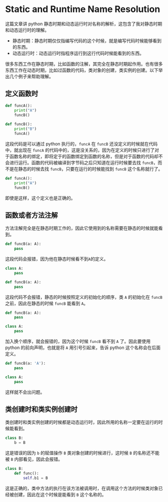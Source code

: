 # Static and Runtime Name Resolution

这篇文章讲 python 静态时期和动态运行时对名称的解析，这包含了我对静态时期和动态运行时的理解。

- 静态时期：静态时期仅仅指编写代码的这个时候，就是编写代码时候能够看到的东西。
- 动态运行时：动态运行时指程序运行到这行代码时候能看到的东西。

很多东西工作在静态时期，比如函数的注解，其完全在静态时期起作用。也有很多东西工作在动态时期，比如过函数的代码，类对象的创建，类实例的创建。以下举出几个例子来帮助理解。

## 定义函数时

```python
def funcA():
    print("A")
    funcB()
    
def funcB():
    print("B")
    funcA()    
```

这段代码是可以通过 python 执行的，`funcA` 在 `funcB` 还没定义的时候就在代码中，就出现在 `funcA` 的代码中的，这是没关系的，因为在定义的时候只进行了对于函数名称的绑定，即将定于的函数绑定到函数的名称，但是对于函数的代码却不会进行运行。函数的代码被编译到字节码之后只知道在运行时候要去找 `funcB`，而不是在静态的时候去找 `funcB`，只要在运行的时候能找到 `funcB` 这个名称就行了。

```python
def funcA():
    print("A")
    funcB()
```

即使是这样，这个定义也是正确的。

## 函数或者方法注解

方法注解完全是在静态时期工作的，因此它使用到的名称需要在静态的时候就能看到。

```python
def funcB(a: A):
    pass
```

这段代码会报错，因为他在静态时候看不到`A`的定义。

```python
class A:
    pass

def funcB(a: A):
    pass
```

这段代码不会报错，静态的时候按照定义的初始化的顺序，类 `A` 的初始化在 `funcB` 之前，因此在静态的时候 `funcB` 能看到 `A`。

```python
def funcB(a: A):
    pass

class A:
    pass

```

加入换个顺序，就会报错的，因为这个时候 `funcB` 看不到 `A` 了。因此要使用 python 的前向声明，也就是将 `A` 用引号引起来，告诉 python 这个名称会在后面定义。

```python
def funcB(a: 'A'):
    pass

class A:
    pass

```

这样就不会出问题。

## 类创建时和类实例创建时

类创建时和类实例创建的时候都是动态运行时，因此所用的名称一定要在运行的时候能看到。

```python
class B:
    b = B
```

这是错误的因为 `b` 的赋值操作 `B` 类对象创建的时候进行，这时候 `B` 的名称还不能被 `B` 内部看见，因此会报错。

```python
class B:
    def func():
        self.b1 = B
```

这是正确的，类中方法的执行在该方法被调用时，在调用这个方法的时候类对象已经被创建，因此在这个时候是能看到 `B` 这个名称的。
